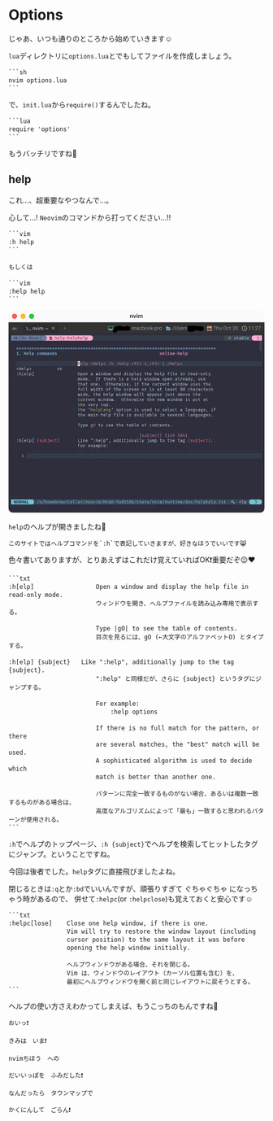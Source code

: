 # Options

じゃあ、いつも通りのところから始めていきます☺️

`lua`ディレクトリに`options.lua`とでもしてファイルを作成しましょう。

~~~admonish quote title="options.luaを作る"
```sh
nvim options.lua
```
~~~

で、`init.lua`から`require()`するんでしたね。

~~~admonish example title="../init.lua"
```lua
require 'options'
```
~~~

もうバッチリですね🤗

## help

これ...、超重要なやつなんで...。

心して...! `Neovim`のコマンドから打ってください...!!

~~~admonish quote title=""
```vim
:h help
```

もしくは

```vim
:help help
```
~~~

![help](img/help.webp)

`help`のヘルプが開きましたね🤣

```admonish note
このサイトではヘルプコマンドを`:h`で表記していきますが、好きなほうでいいです😸
```

色々書いてありますが、とりあえずはこれだけ覚えていればOK❗重要だぞ😉❤️

~~~admonish info title=":h help"
```txt
:h[elp]                 Open a window and display the help file in read-only mode.
                        ウィンドウを開き、ヘルプファイルを読み込み専用で表示する。

                        Type |gO| to see the table of contents.
                        目次を見るには、gO (←大文字のアルファベットO) とタイプする。

:h[elp] {subject}	Like ":help", additionally jump to the tag {subject}.
                        ":help" と同様だが、さらに {subject} というタグにジャンプする。

                        For example:
                            :help options

                        If there is no full match for the pattern, or there
                        are several matches, the "best" match will be used.
                        A sophisticated algorithm is used to decide which
                        match is better than another one.

                        パターンに完全一致するものがない場合、あるいは複数一致するものがある場合は、
                        高度なアルゴリズムによって「最も」一致すると思われるパターンが使用される。
```
~~~

`:h`でヘルプのトップページ、`:h {subject}`でヘルプを検索してヒットしたタグにジャンプ。ということですね。

今回は後者でした。`help`タグに直接飛びましたよね。

閉じるときは`:q`とか`:bd`でいいんですが、頑張りすぎて ぐちゃぐちゃ になっちゃう時があるので、
併せて`:helpc`(or `:helpclose`)も覚えておくと安心です☺️

~~~admonish info title=":h helpc"
```txt
:helpc[lose]    Close one help window, if there is one.
			    Vim will try to restore the window layout (including
			    cursor position) to the same layout it was before
			    opening the help window initially.

                ヘルプウィンドウがある場合、それを閉じる。
                Vim は、ウィンドウのレイアウト（カーソル位置も含む）を、
                最初にヘルプウィンドウを開く前と同じレイアウトに戻そうとする。
```
~~~

ヘルプの使い方さえわかってしまえば、もうこっちのもんですね🤗

```admonish success
おいっ❗
```

```admonish success title=""
きみは　いま❗
```

```admonish success title=""
nvimちほう　への

だいいっぽを　ふみだした❗
```

```admonish success title=""
なんだったら　タウンマップで

かくにんして　ごらん❗
```

